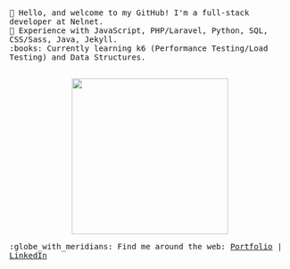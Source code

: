 
<samp>  
👋 Hello, and welcome to my GitHub! I'm a full-stack developer at Nelnet.
  <br> 🧠 Experience with JavaScript, PHP/Laravel, Python, SQL, CSS/Sass, Java, Jekyll.
  <br> :books: Currently learning k6 (Performance Testing/Load Testing) and Data Structures.<br><br>
<p align="center">
  <img src="https://media.giphy.com/media/sZPQXNBBN7mbDALod9/giphy.gif" width="280px">
  </p>
:globe_with_meridians: Find me around the web: <a href="https://alyssabenipayo.netlify.app/">Portfolio</a> | <a href="https://www.linkedin.com/in/alyssabenipayo/">LinkedIn</a><br>
</samp>
